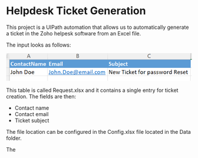 # Helpdesk Ticket Generation

This project is a UIPath automation that 
allows us to automatically generate a 
ticket in the Zoho helpesk software from an
Excel file.

The input looks as follows:

![input xlsx](https://github.com/anmv921/uipath-zoho/blob/main/Data/ZohoProcessScreenshots/05.PNG)

This table is called Request.xlsx and
it contains a single entry for ticket
creation. The fields are then:

- Contact name
- Contact email
- Ticket subject

The file location can be configured in
the Config.xlsx file located in the Data
folder.

The 
